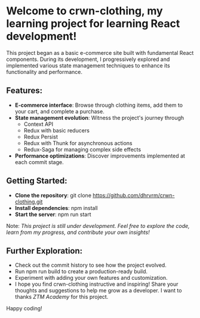 # Welcome to crwn-clothing, my learning project for learning React development!

This project began as a basic e-commerce site built with fundamental React components. During its development, I progressively explored and implemented various state management techniques to enhance its functionality and performance.

## Features:

- **E-commerce interface**: Browse through clothing items, add them to your cart, and complete a purchase.
- **State management evolution**: Witness the project's journey through
    - Context API
    - Redux with basic reducers
    - Redux Persist
    - Redux with Thunk for asynchronous actions
    - Redux-Saga for managing complex side effects
- **Performance optimizations**: Discover improvements implemented at each commit stage.

## Getting Started:
- **Clone the repository**: git clone https://github.com/dhrvrm/crwn-clothing.git
- **Install dependencies**: npm install
- **Start the server**: npm run start
  
Note: *This project is still under development. Feel free to explore the code, learn from my progress, and contribute your own insights!*

## Further Exploration:

- Check out the commit history to see how the project evolved.
- Run npm run build to create a production-ready build.
- Experiment with adding your own features and customization.
- I hope you find crwn-clothing instructive and inspiring! Share your thoughts and suggestions to help me grow as a developer. I want to thanks *ZTM Academy* for this project.

Happy coding!